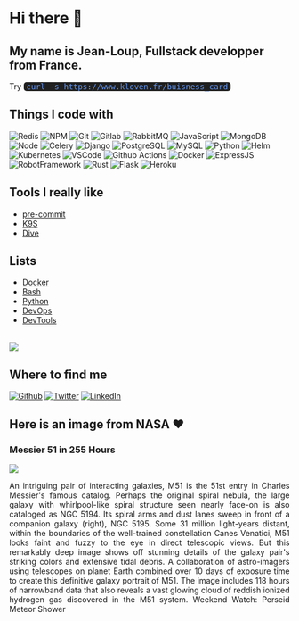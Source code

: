 <h1>Hi there 👋</h1>
<h2>My name is Jean-Loup, Fullstack developper from France.</h2>
<p>Try <span style="font-family: monospace,monospace;font-size: 1em;color: cornflowerblue;background-color: #202020;width: fit-content;padding-left: 5px;padding-right: 5px;border-radius: 5px;margin-top: 8px;">curl -s https://www.kloven.fr/buisness_card</span></p>
<h2>Things I code with</h2>
<p>
  <img alt="Redis" src="https://img.shields.io/badge/-redis-D92B21?style=flat-square&logo=redis&logoColor=white" />
  <img alt="NPM" src="https://img.shields.io/badge/-NPM-CB3837?style=flat-square&logo=npm&logoColor=white" />
  <img alt="Git" src="https://img.shields.io/badge/-Git-F05032?style=flat-square&logo=Git&logoColor=white" />
  <img alt="Gitlab" src="https://img.shields.io/badge/-Gitlab-F56A25?style=flat-square&logo=Gitlab&logoColor=white" />
  <img alt="RabbitMQ" src="https://img.shields.io/badge/-RabbitMQ-FF6600?style=flat-square&logo=RabbitMQ&logoColor=white" />
  <img alt="JavaScript" src="https://img.shields.io/badge/-JavaScript-F7DF1E?style=flat-square&logo=JavaScript&logoColor=white" />
  <img alt="MongoDB" src="https://img.shields.io/badge/-MongoDB-47A248?style=flat-square&logo=MongoDB&logoColor=white" />
  <img alt="Node" src="https://img.shields.io/badge/-Node-339933?style=flat-square&logo=Node.js&logoColor=white" />
  <img alt="Celery" src="https://img.shields.io/badge/-Celery-37814A?style=flat-square&logo=Celery&logoColor=white" />
  <img alt="Django" src="https://img.shields.io/badge/-Django-092E20?style=flat-square&logo=Django&logoColor=white" />
  <img alt="PostgreSQL" src="https://img.shields.io/badge/-PostgreSQL-336791?style=flat-square&logo=PostgreSQL&logoColor=white" />
  <img alt="MySQL" src="https://img.shields.io/badge/-MySQL-4479A1?style=flat-square&logo=MySQL&logoColor=white" />
  <img alt="Python" src="https://img.shields.io/badge/-Python-3776AB?style=flat-square&logo=Python&logoColor=white" />
  <img alt="Helm" src="https://img.shields.io/badge/-Helm-0F1689?style=flat-square&logo=helm&logoColor=white" />
  <img alt="Kubernetes" src="https://img.shields.io/badge/-Kubernetes-316CE6?style=flat-square&logo=kubernetes&logoColor=white" />
  <img alt="VSCode" src="https://img.shields.io/badge/-VSCode-007ACC?style=flat-square&logo=visual-studio-code&logoColor=white" />
  <img alt="Github Actions" src="https://img.shields.io/badge/-Github Actions-2088FF?style=flat-square&logo=github-actions&logoColor=white" />
  <img alt="Docker" src="https://img.shields.io/badge/-Docker-2496ED?style=flat-square&logo=Docker&logoColor=white" />
  <img alt="ExpressJS" src="https://img.shields.io/badge/-ExpressJS-45b8d8?style=flat-square&logo=Express&logoColor=white" />
  <img alt="RobotFramework" src="https://img.shields.io/badge/-RobotFramework-00C0B5?style=flat-square&logo=robotframework&logoColor=white" />
  <img alt="Rust" src="https://img.shields.io/badge/-Rust-0B7261?style=flat-square&logo=rust&logoColor=white" />
  <img alt="Flask" src="https://img.shields.io/badge/-Flask-000000?style=flat-square&logo=Flask&logoColor=white" />
  <img alt="Heroku" src="https://img.shields.io/badge/-Heroku-430098?style=flat-square&logo=Heroku&logoColor=white" />
</p>


<h2>Tools I really like</h2>

<ul>
<li><a href="https://pre-commit.com/" target="_blank">pre-commit</a></li>
<li><a href="https://github.com/derailed/k9s" target="_blank">K9S</a></li>
<li><a href="https://github.com/wagoodman/dive" target="_blank">Dive</a></li>
</ul>

<h2>Lists</h2>

<ul>
<li><a href="https://github.com/stars/Kl0ven/lists/docker" target="_blank">Docker</a></li>
<li><a href="https://github.com/stars/Kl0ven/lists/bash" target="_blank">Bash</a></li>
<li><a href="https://github.com/stars/Kl0ven/lists/python" target="_blank">Python</a></li>
<li><a href="https://github.com/stars/Kl0ven/lists/devops" target="_blank">DevOps</a></li>
<li><a href="https://github.com/stars/Kl0ven/lists/devtools" target="_blank">DevTools</a></li>
</ul>

<br>

<img class="fit-picture" src="https://github-readme-stats.vercel.app/api?username=kl0ven&show_icons=true&theme=radical">


<h2> Where to find me </h2>
<p>
    <a href="https://github.com/Kl0ven" target="_blank"><img alt="Github" src="https://img.shields.io/badge/GitHub-%2312100E.svg?&style=for-the-badge&logo=Github&logoColor=white" /></a> 
    <a href="https://twitter.com/Kl0ven" target="_blank"><img alt="Twitter" src="https://img.shields.io/badge/twitter-%231DA1F2.svg?&style=for-the-badge&logo=twitter&logoColor=white" /></a> 
    <a href="https://www.linkedin.com/in/jean-loup-monnier-171791113/" target="_blank"><img alt="LinkedIn" src="https://img.shields.io/badge/linkedin-%230077B5.svg?&style=for-the-badge&logo=linkedin&logoColor=white" /></a>
</p>

<h2>Here is an image from NASA ❤</h2>
<h3>Messier 51 in 255 Hours</h3>
 <img class="fit-picture" src="https://apod.nasa.gov/apod/image/2308/M51_255hours_1024.jpg"">


<p style="text-align: justify;">An intriguing pair of interacting galaxies, M51 is the 51st entry in Charles Messier&#39;s famous catalog. Perhaps the original spiral nebula, the large galaxy with whirlpool-like spiral structure seen nearly face-on is also cataloged as NGC 5194. Its spiral arms and dust lanes sweep in front of a companion galaxy (right), NGC 5195. Some 31 million light-years distant, within the boundaries of the well-trained constellation Canes Venatici, M51 looks faint and fuzzy to the eye in direct telescopic views. But this remarkably deep image shows off stunning details of the galaxy pair&#39;s striking colors and extensive tidal debris. A collaboration of astro-imagers using telescopes on planet Earth combined over 10 days of exposure time to create this definitive galaxy portrait of M51. The image includes 118 hours of narrowband data that also reveals a vast glowing cloud of reddish ionized hydrogen gas discovered in the M51 system.  Weekend Watch: Perseid Meteor Shower</p>





